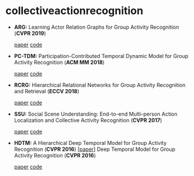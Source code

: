 # collectiveactionrecognition
- **ARG:** Learning Actor Relation Graphs for Group Activity Recognition (**CVPR 2019**) 

  [paper](https://arxiv.org/abs/1904.10117 ) [code](https://github.com/wjchaoGit/Group-Activity-Recognition )

- **PC-TDM:** Participation-Contributed Temporal Dynamic Model for Group Activity Recognition (**ACM MM 2018**)

  [paper](https://dl.acm.org/citation.cfm?id=3240572) [code](https://github.com/ruiyan1995/Group-Activity-Recognition)

- **RCRG:** Hierarchical Relational Networks for Group Activity Recognition and Retrieval (**ECCV 2018**)

  [paper](http://openaccess.thecvf.com/content_ECCV_2018/papers/Mostafa_Ibrahim_Hierarchical_Relational_Networks_ECCV_2018_paper.pdf) [code](https://github.com/mostafa-saad/hierarchical-relational-network)

- **SSU:** Social Scene Understanding: End-to-end Multi-person Action Localization and Collective Activity Recognition (**CVPR 2017**)

  [paper](http://openaccess.thecvf.com/content_cvpr_2017/papers/Bagautdinov_Social_Scene_Understanding_CVPR_2017_paper.pdf) [code](https://github.com/cvlab-epfl/social-scene-understanding)

- **HDTM:** A Hierarchical Deep Temporal Model for Group Activity Recognition (**CVPR 2016**) [[paper](https://arxiv.org/abs/1511.06040)] Deep Temporal Model for Group Activity Recognition (**CVPR 2016**) 

  [paper](https://arxiv.org/abs/1511.06040) [code](https://github.com/mostafa-saad/deep-activity-rec)
